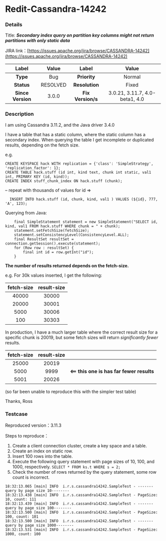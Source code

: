 # Redit-Cassandra-14242

### Details

Title: ***Secondary index query on partition key columns might not return partitions with only static data***

JIRA link：[https://issues.apache.org/jira/browse/CASSANDRA-14242](https://issues.apache.org/jira/browse/CASSANDRA-14242)

|       Label       |  Value   |       Label       |             Value              |
|:-----------------:|:--------:|:-----------------:|:------------------------------:|
|     **Type**      |   Bug    |   **Priority**    |             Normal             |
|    **Status**     | RESOLVED |  **Resolution**   |             Fixed              |
| **Since Version** |  3.0.0   | **Fix Version/s** | 3.0.21, 3.11.7, 4.0-beta1, 4.0 |

### Description

I am using Cassandra 3.11.2, and the Java driver 3.4.0

I have a table that has a static column, where the static column has a secondary index.
When querying the table I get incomplete or duplicated results, depending on the fetch size.

e.g.

```
CREATE KEYSPACE hack WITH replication = {'class': 'SimpleStrategy', 'replication_factor': 1};
CREATE TABLE hack.stuff (id int, kind text, chunk int static, val1 int, PRIMARY KEY (id, kind));
CREATE INDEX stuff_chunk_index ON hack.stuff (chunk);
```

– repeat with thousands of values for id =>

```
  INSERT INTO hack.stuff (id, chunk, kind, val1 ) VALUES (${id}, 777, 'A', 123);
```

Querying from Java:

```
    final SimpleStatement statement = new SimpleStatement("SELECT id, kind, val1 FROM hack.stuff WHERE chunk = " + chunk); 
    statement.setFetchSize(fetchSize);
    statement.setConsistencyLevel(ConsistencyLevel.ALL);
    final ResultSet resultSet = connection.getSession().execute(statement);
    for (Row row : resultSet) {
        final int id = row.getInt("id");
    }
```

**The number of results returned depends on the fetch-size.**

e.g. For 30k values inserted, I get the following:

| fetch-size | result-size |
| :--------: | :---------: |
|   40000    |    30000    |
|   20000    |    30001    |
|    5000    |    30006    |
|    100     |    30303    |

In production, I have a much larger table where the correct result size for a specific chunk is 20019, but some fetch sizes will return *significantly fewer* results.

| fetch-size | result-size |                                           |
| :--------: | :---------: | :---------------------------------------: |
|   25000    |    20019    |                                           |
|    5000    |    9999     | **<== this one is has far fewer results** |
|    5001    |    20026    |                                           |

(so far been unable to reproduce this with the simpler test table)

Thanks,
Ross

### Testcase

Reproduced version：3.11.3

Steps to reproduce：

1. Create a client connection cluster, create a key space and a table.
2. Create an index on static row.
3. Insert 100 rows into the table.
4. Execute the following query statement with page sizes of 10, 100, and 1000, respectively.
   `SELECT * FROM ks.t WHERE s = 2;`
5. Check the number of rows returned by the query statement, some row count is incorrect.

```
18:32:13.065 [main] INFO  i.r.s.cassandra14242.SampleTest - -------query by page size 10--------
18:32:13.438 [main] INFO  i.r.s.cassandra14242.SampleTest - PageSize: 10, count: 111
18:32:13.439 [main] INFO  i.r.s.cassandra14242.SampleTest - -------query by page size 100--------
18:32:13.500 [main] INFO  i.r.s.cassandra14242.SampleTest - PageSize: 100, count: 101
18:32:13.500 [main] INFO  i.r.s.cassandra14242.SampleTest - -------query by page size 1000--------
18:32:13.531 [main] INFO  i.r.s.cassandra14242.SampleTest - PageSize: 1000, count: 100
```
